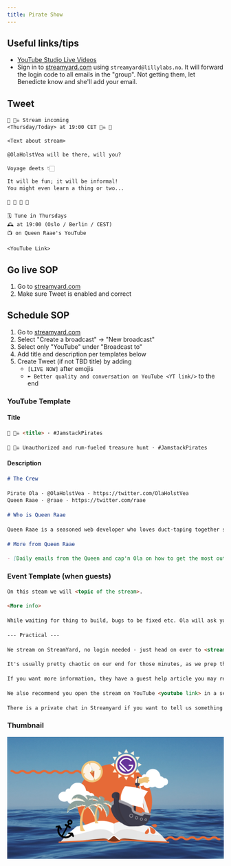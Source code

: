 ```yaml
---
title: Pirate Show
---
```


## Useful links/tips

- [YouTube Studio Live Videos](https://studio.youtube.com/channel/UCDlrzlRdM1vGr8nO708KFmQ/videos/live)
- Sign in to [streamyard.com](https://streamyard.com/) using `streamyard@lillylabs.no`. It will forward the login code to all emails in the "group". Not getting them, let Benedicte know and she'll add your email.

## Tweet

```
🔔 🏴‍☠️ Stream incoming
<Thursday/Today> at 19:00 CET 🏴‍☠️ 🔔

<Text about stream>

@OlaHolstVea will be there, will you?

Voyage deets 👇🏻
```

```
It will be fun; it will be informal!
You might even learn a thing or two...

🥛 🍷 🥤 🍺

🗓 Tune in Thursdays
🕰 at 19:00 (Oslo / Berlin / CEST)
📺 on Queen Raae's YouTube

<YouTube Link>
```

## Go live SOP

1. Go to [streamyard.com](https://streamyard.com/)
2. Make sure Tweet is enabled and correct

## Schedule SOP

1. Go to [streamyard.com](https://streamyard.com/)
2. Select "Create a broadcast" -> "New broadcast"
3. Select only "YouTube" under "Broadcast to"
4. Add title and description per templates below
5. Create Tweet (if not TBD title) by adding
   - `[LIVE NOW]` after emojis
   - `➽ Better quality and conversation on YouTube <YT link/>` to the end

### YouTube Template

#### Title

```md
🔴 🏴‍☠️ <title> · #JamstackPirates

🔴 🏴‍☠️ Unauthorized and rum-fueled treasure hunt · #JamstackPirates
```

#### Description

```md
# The Crew

Pirate Ola · @OlaHolstVea · https://twitter.com/OlaHolstVea  
Queen Raae · @raae · https://twitter.com/raae

# Who is Queen Raae

Queen Raae is a seasoned web developer who loves duct-taping together side projects in addition to making apps trusted by the Swedish Armed Forces, The Norwegian Water Resources and Energy Directorate, and others.

# More from Queen Raae

- [Daily emails from the Queen and cap'n Ola on how to get the most out out Gatsby](https://queen.raae.codes/emails/?utm_source=youtube&utm_campaign=description&utm_content=pirate-show)
```

### Event Template (when guests)

```md
On this steam we will <topic of the stream>.

<More info>

While waiting for thing to build, bugs to be fixed etc. Ola will ask you questions about your life/work. If you have any pets we would love to see them.

--- Practical ---

We stream on StreamYard, no login needed - just head on over to <stream link> 5-10 minutes before the hour.

It's usually pretty chaotic on our end for those minutes, as we prep the family to go live 🤪

If you want more information, they have a guest help article you may read: https://support.streamyard.com/hc/articles/360043291612.

We also recommend you open the stream on YouTube <youtube link> in a seperate and MUTED tab so you can participate in the chat if/when needed.

There is a private chat in Streamyard if you want to tell us something while streaming, or need to send us links to open.
```

### Thumbnail

![](./PirateShowThumbnail.png)
